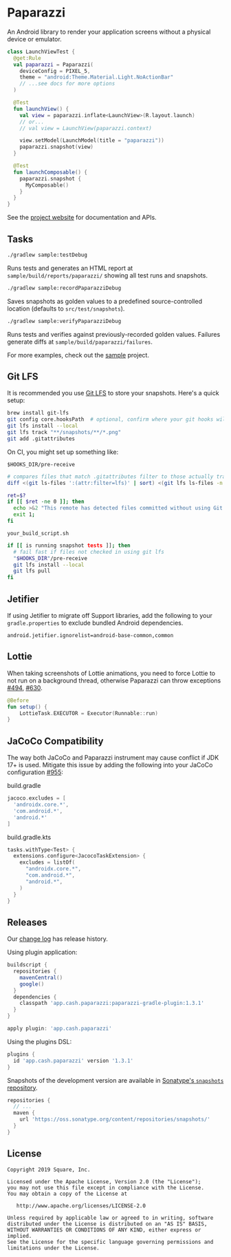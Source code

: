 Paparazzi
========

An Android library to render your application screens without a physical device or emulator.

```kotlin
class LaunchViewTest {
  @get:Rule
  val paparazzi = Paparazzi(
    deviceConfig = PIXEL_5,
    theme = "android:Theme.Material.Light.NoActionBar"
    // ...see docs for more options
  )

  @Test
  fun launchView() {
    val view = paparazzi.inflate<LaunchView>(R.layout.launch)
    // or...
    // val view = LaunchView(paparazzi.context)

    view.setModel(LaunchModel(title = "paparazzi"))
    paparazzi.snapshot(view)
  }

  @Test
  fun launchComposable() {
    paparazzi.snapshot {
      MyComposable()
    }
  }
}
```

See the [project website][paparazzi] for documentation and APIs.

Tasks
-------

```bash
./gradlew sample:testDebug
```

Runs tests and generates an HTML report at `sample/build/reports/paparazzi/` showing all
test runs and snapshots.

```bash
./gradlew sample:recordPaparazziDebug
```

Saves snapshots as golden values to a predefined source-controlled location
(defaults to `src/test/snapshots`).

```bash
./gradlew sample:verifyPaparazziDebug
```

Runs tests and verifies against previously-recorded golden values. Failures generate diffs at `sample/build/paparazzi/failures`.

For more examples, check out the [sample][sample] project.

Git LFS
--------
It is recommended you use [Git LFS][lfs] to store your snapshots.  Here's a quick setup:

```bash
brew install git-lfs
git config core.hooksPath  # optional, confirm where your git hooks will be installed
git lfs install --local
git lfs track "**/snapshots/**/*.png"
git add .gitattributes
```

On CI, you might set up something like:

`$HOOKS_DIR/pre-receive`
```bash
# compares files that match .gitattributes filter to those actually tracked by git-lfs
diff <(git ls-files ':(attr:filter=lfs)' | sort) <(git lfs ls-files -n | sort) >/dev/null

ret=$?
if [[ $ret -ne 0 ]]; then
  echo >&2 "This remote has detected files committed without using Git LFS. Run 'brew install git-lfs && git lfs install' to install it and re-commit your files.";
  exit 1;
fi
```

`your_build_script.sh`
```bash
if [[ is running snapshot tests ]]; then
  # fail fast if files not checked in using git lfs
  "$HOOKS_DIR"/pre-receive
  git lfs install --local
  git lfs pull
fi
```

Jetifier
--------

If using Jetifier to migrate off Support libraries, add the following to your `gradle.properties` to
exclude bundled Android dependencies.

```properties
android.jetifier.ignorelist=android-base-common,common
```

Lottie
--------

When taking screenshots of Lottie animations, you need to force Lottie to not run on a background thread, otherwise Paparazzi can throw exceptions [#494](https://github.com/cashapp/paparazzi/issues/494), [#630](https://github.com/cashapp/paparazzi/issues/630).

```kotlin
@Before
fun setup() {
    LottieTask.EXECUTOR = Executor(Runnable::run)
}
```

JaCoCo Compatibility
--------------------

The way both JaCoCo and Paparazzi instrument may cause conflict if JDK 17+ is used. Mitigate this issue by adding the following into your JaCoCo configuration [#955](https://github.com/cashapp/paparazzi/issues/955):

build.gradle
```groovy
jacoco.excludes = [
  'androidx.core.*',
  'com.android.*',
  'android.*'
]
```

build.gradle.kts
```kotlin
tasks.withType<Test> {
  extensions.configure<JacocoTaskExtension> {
    excludes = listOf(
      "androidx.core.*",
      "com.android.*",
      "android.*",
    )
  }
}
```

Releases
--------

Our [change log][changelog] has release history.

Using plugin application:
```groovy
buildscript {
  repositories {
    mavenCentral()
    google()
  }
  dependencies {
    classpath 'app.cash.paparazzi:paparazzi-gradle-plugin:1.3.1'
  }
}

apply plugin: 'app.cash.paparazzi'
```

Using the plugins DSL:
```groovy
plugins {
  id 'app.cash.paparazzi' version '1.3.1'
}
```

Snapshots of the development version are available in [Sonatype's `snapshots` repository][snap].

```groovy
repositories {
  // ...
  maven {
    url 'https://oss.sonatype.org/content/repositories/snapshots/'
  }
}
```

License
-------

```
Copyright 2019 Square, Inc.

Licensed under the Apache License, Version 2.0 (the "License");
you may not use this file except in compliance with the License.
You may obtain a copy of the License at

   http://www.apache.org/licenses/LICENSE-2.0

Unless required by applicable law or agreed to in writing, software
distributed under the License is distributed on an "AS IS" BASIS,
WITHOUT WARRANTIES OR CONDITIONS OF ANY KIND, either express or implied.
See the License for the specific language governing permissions and
limitations under the License.
```

 [paparazzi]: https://cashapp.github.io/paparazzi/
 [sample]: https://github.com/cashapp/paparazzi/tree/master/sample
 [lfs]: https://git-lfs.github.com/
 [changelog]: https://cashapp.github.io/paparazzi/changelog/
 [snap]: https://oss.sonatype.org/content/repositories/snapshots/app/cash/paparazzi/

